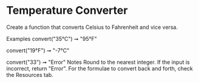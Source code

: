 # Temperature Converter

Create a function that converts Celsius to Fahrenheit and vice versa.

Examples
convert("35°C") ➞ "95°F"

convert("19°F") ➞ "-7°C"

convert("33") ➞ "Error"
Notes
Round to the nearest integer.
If the input is incorrect, return "Error".
For the formulae to convert back and forth, check the Resources tab.
